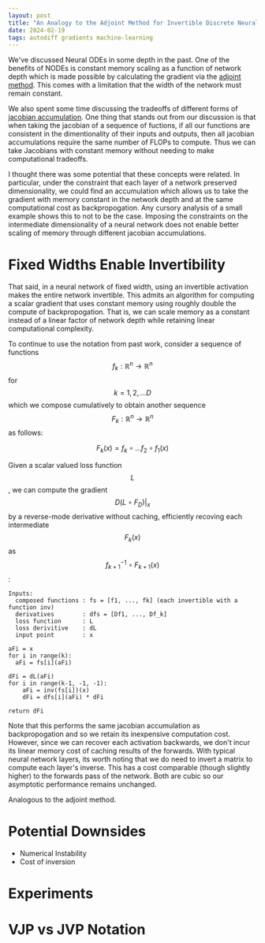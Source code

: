 ```yaml
---
layout: post
title: "An Analogy to the Adjoint Method for Invertible Discrete Neural Networks"
date: 2024-02-19
tags: autodiff gradients machine-learning
---
```


We've discussed Neural ODEs in some depth in the past. One of the benefits of NODEs is constant memory scaling as a function of network depth which is made possible by calculating the gradient via the [adjoint method](). This comes with a limitation that the width of the network must remain constant.

We also spent some time discussing the tradeoffs of different forms of [jacobian accumulation](). One thing that stands out from our discussion is that when taking the jacobian of a sequence of fuctions, if all our functions are consistent in the dimentionality of their inputs and outputs, then all jacobian accumulations require the same number of FLOPs to compute. Thus we can take Jacobians with constant memory without needing to make computational tradeoffs. 

I thought there was some potential that these concepts were related. In particular, under the constraint that each layer of a network preserved dimensionality, we could find an accumulation which allows us to take the gradient with memory constant in the network depth and at the same computational cost as backpropogation. Any cursory analysis of a small example shows this to not to be the case. Imposing the constraints on the intermediate dimensionality of a neural network does not enable better scaling of memory through different jacobian accumulations.

# Fixed Widths Enable Invertibility

That said, in a neural network of fixed width, using an invertible activation makes the entire network invertible. This admits an algorithm for computing a scalar gradient that uses constant memory using roughly double the compute of backpropogation. That is, we can scale memory as a constant instead of a linear factor of network depth while retaining linear computational complexity.

To continue to use the notation from past work, consider a sequence of functions $$f_k: \mathbb{R}^n \rightarrow \mathbb{R}^n$$ for $$k = 1, 2, \ldots D$$ which we compose cumulatively to obtain another sequence $$F_k:\mathbb{R}^n \rightarrow \mathbb{R}^n$$ as follows:

$$F_k(x) = f_{k} \circ \ldots f_2 \circ f_1 (x)$$

Given a scalar valued loss function $$L$$, we can compute the gradient $$D(L \circ F_D) \bigg\vert_x$$ by a reverse-mode derivative without caching, efficiently recoving each intermediate $$F_k(x)$$ as $$f_{k + 1}^{-1} \circ F_{k + 1} (x)$$:

```
Inputs:
  composed functions : fs = [f1, ..., fk] (each invertible with a function inv)
  derivatives        : dfs = [Df1, ..., Df_k]
  loss function      : L
  loss derivitive    : dL
  input point        : x

aFi = x
for i in range(k):
  aFi = fs[i](aFi)

dFi = dL(aFi)
for i in range(k-1, -1, -1):
    aFi = inv(fs[i])(x)
    dFi = dfs[i](aFi) * dFi

return dFi
```

Note that this performs the same jacobian accumulation as backpropogation and so we retain its inexpensive computation cost. However, since we can recover each activation backwards, we don't incur its linear memory cost of caching results of the forwards. With typical neural network layers, its worth noting that we do need to invert a matrix to compute each layer's inverse. This has a cost comparable (though slightly higher) to the forwards pass of the network. Both are cubic so our asymptotic performance remains unchanged.

Analogous to the adjoint method.

# Potential Downsides

* Numerical Instability
* Cost of inversion

# Experiments

# VJP vs JVP Notation
